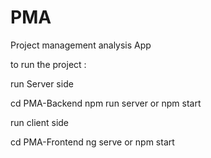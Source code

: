 # PMA
Project management analysis App


to run the project :

run Server side

cd PMA-Backend
npm run server or npm start

run client side

cd PMA-Frontend
ng serve or npm start

